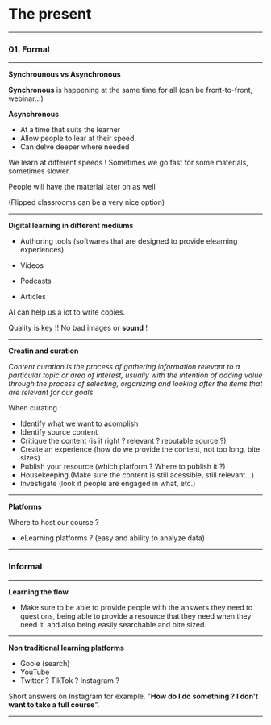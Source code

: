 # The present

---

### 01. Formal

---

**Synchrounous vs Asynchronous**

**Synchronous** is happening at the same time for all (can be front-to-front, webinar...)

**Asynchronous**

- At a time that suits the learner
- Allow people to lear at their speed.
- Can delve deeper where needed

We learn at different speeds ! Sometimes we go fast for some materials, sometimes slower.

People will have the material later on as well

(Flipped classrooms can be a very nice option)

---

**Digital learning in different mediums**

- Authoring tools (softwares that are designed to provide elearning experiences)

- Videos

- Podcasts

- Articles

AI can help us a lot to write copies.

Quality is key !! No bad images or **sound** !

---

**Creatin and curation**

_Content curation is the process of gathering information relevant to a particular topic or area of interest, usually with the intention of adding value through the process of selecting, organizing and looking after the items that are relevant for our goals_

When curating :

- Identify what we want to acomplish
- Identify source content
- Critique the content (is it right ? relevant ? reputable source ?)
- Create an experience (how do we provide the content, not too long, bite sizes)
- Publish your resource (which platform ? Where to publish it ?)
- Housekeeping (Make sure the content is still acessible, still relevant...)
- Investigate (look if people are engaged in what, etc.)

---

**Platforms**

Where to host our course ?

- eLearning platforms ? (easy and ability to analyze data)

---

### Informal

---

**Learning the flow**

- Make sure to be able to provide people with the answers they need to questions, being able to provide a resource that they need when they need it, and also being easily searchable and bite sized.

---

**Non traditional learning platforms**

- Goole (search)
- YouTube
- Twitter ? TikTok ? Instagram ?

Short answers on Instagram for example. "**How do I do something ? I don't want to take a full course**".

---

